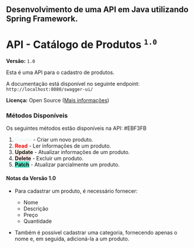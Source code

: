 ## Desenvolvimento de uma API em Java utilizando Spring Framework.

# API - Catálogo de Produtos <sup>```1.0```</sup>

**Versão:** ```1.0```

Esta é uma API para o cadastro de produtos.

A documentação está disponível no seguinte endpoint: ```http://localhost:8080/swagger-ui/```

**Licença:** Open Source ([Mais informações](https://opensource.org/))

 ### Métodos Disponíveis

Os seguintes métodos estão disponíveis na API:
#EBF3FB
1. <span style="color:#E8F6F0">**Create**</span>  - Criar um novo produto.
2. <span style="color:red">**Read**</span> - Ler informações de um produto.
3. <span style="background:#FBF1E6">**Update**</span> - Atualizar informações de um produto.
4. <span style="background:#FAE7E7">**Delete**</span> - Excluir um produto.
5. <span style="background:#50E3C2">**Patch**</span> - Atualizar parcialmente um produto.

#### Notas da Versão 1.0

- Para cadastrar um produto, é necessário fornecer:
  - Nome
  - Descrição
  - Preço
  - Quantidade

- Também é possível cadastrar uma categoria, fornecendo apenas o nome e, em seguida, adicioná-la a um produto.
